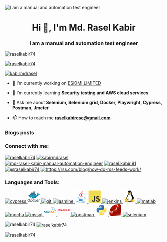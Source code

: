 ![I am a manual and automation test engineer](https://img.freepik.com/free-vector/programmer-online-service-platform-coding-testing-writing-program-website-development-optimization-testing-program-isolated-vector-illustration_613284-3353.jpg?w=1800&t=st=1681980418~exp=1681981018~hmac=e4dc106b8f9511e0162fbfad4d088b375532dbeeabb01fd113c9d3bfa5cef9a2)

<h1 align="center">Hi 👋, I'm Md. Rasel Kabir</h1>
<h3 align="center">I am a manual and automation test engineer</h3>

<p align="left"> <img src="https://komarev.com/ghpvc/?username=raselkabir74&label=Profile%20views&color=0e75b6&style=flat" alt="raselkabir74" /> </p>

<p align="left"> <a href="https://github.com/ryo-ma/github-profile-trophy"><img src="https://github-profile-trophy.vercel.app/?username=raselkabir74" alt="raselkabir74" /></a> </p>

<p align="left"> <a href="https://twitter.com/kabirmdrasel" target="blank"><img src="https://img.shields.io/twitter/follow/kabirmdrasel?logo=twitter&style=for-the-badge" alt="kabirmdrasel" /></a> </p>

- 🔭 I’m currently working on [ESKIMI LIMITED](https://www.eskimi.com/dsp)

- 🌱 I’m currently learning **Security testing and AWS cloud services**

- 💬 Ask me about **Selenium, Selenium grid, Docker, Playwright, Cypress, Postman, Jmeter**

- 📫 How to reach me **raselkabircse@gmail.com**

### Blogs posts
<!-- BLOG-POST-LIST:START -->
<!-- BLOG-POST-LIST:END -->

<h3 align="left">Connect with me:</h3>
<p align="left">
<a href="https://dev.to/raselkabir74" target="blank"><img align="center" src="https://raw.githubusercontent.com/rahuldkjain/github-profile-readme-generator/master/src/images/icons/Social/devto.svg" alt="raselkabir74" height="30" width="40" /></a>
<a href="https://twitter.com/kabirmdrasel" target="blank"><img align="center" src="https://raw.githubusercontent.com/rahuldkjain/github-profile-readme-generator/master/src/images/icons/Social/twitter.svg" alt="kabirmdrasel" height="30" width="40" /></a>
<a href="https://linkedin.com/in/md-rasel-kabir-manual-automation-engineer" target="blank"><img align="center" src="https://raw.githubusercontent.com/rahuldkjain/github-profile-readme-generator/master/src/images/icons/Social/linked-in-alt.svg" alt="md-rasel-kabir-manual-automation-engineer" height="30" width="40" /></a>
<a href="https://fb.com/rasel.kabir.91" target="blank"><img align="center" src="https://raw.githubusercontent.com/rahuldkjain/github-profile-readme-generator/master/src/images/icons/Social/facebook.svg" alt="rasel.kabir.91" height="30" width="40" /></a>
<a href="https://medium.com/@raselkabir74" target="blank"><img align="center" src="https://raw.githubusercontent.com/rahuldkjain/github-profile-readme-generator/master/src/images/icons/Social/medium.svg" alt="@raselkabir74" height="30" width="40" /></a>
<a href="/https://rss.com/blog/how-do-rss-feeds-work/" target="blank"><img align="center" src="https://raw.githubusercontent.com/rahuldkjain/github-profile-readme-generator/master/src/images/icons/Social/rss.svg" alt="https://rss.com/blog/how-do-rss-feeds-work/" height="30" width="40" /></a>
</p>

<h3 align="left">Languages and Tools:</h3>
<p align="left"> <a href="https://www.cypress.io" target="_blank" rel="noreferrer"> <img src="https://raw.githubusercontent.com/simple-icons/simple-icons/6e46ec1fc23b60c8fd0d2f2ff46db82e16dbd75f/icons/cypress.svg" alt="cypress" width="40" height="40"/> </a> <a href="https://www.docker.com/" target="_blank" rel="noreferrer"> <img src="https://raw.githubusercontent.com/devicons/devicon/master/icons/docker/docker-original-wordmark.svg" alt="docker" width="40" height="40"/> </a> <a href="https://git-scm.com/" target="_blank" rel="noreferrer"> <img src="https://www.vectorlogo.zone/logos/git-scm/git-scm-icon.svg" alt="git" width="40" height="40"/> </a> <a href="https://jasmine.github.io/" target="_blank" rel="noreferrer"> <img src="https://www.vectorlogo.zone/logos/jasmine/jasmine-icon.svg" alt="jasmine" width="40" height="40"/> </a> <a href="https://www.java.com" target="_blank" rel="noreferrer"> <img src="https://raw.githubusercontent.com/devicons/devicon/master/icons/java/java-original.svg" alt="java" width="40" height="40"/> </a> <a href="https://developer.mozilla.org/en-US/docs/Web/JavaScript" target="_blank" rel="noreferrer"> <img src="https://raw.githubusercontent.com/devicons/devicon/master/icons/javascript/javascript-original.svg" alt="javascript" width="40" height="40"/> </a> <a href="https://www.jenkins.io" target="_blank" rel="noreferrer"> <img src="https://www.vectorlogo.zone/logos/jenkins/jenkins-icon.svg" alt="jenkins" width="40" height="40"/> </a> <a href="https://www.linux.org/" target="_blank" rel="noreferrer"> <img src="https://raw.githubusercontent.com/devicons/devicon/master/icons/linux/linux-original.svg" alt="linux" width="40" height="40"/> </a> <a href="https://www.mathworks.com/" target="_blank" rel="noreferrer"> <img src="https://upload.wikimedia.org/wikipedia/commons/2/21/Matlab_Logo.png" alt="matlab" width="40" height="40"/> </a> <a href="https://mochajs.org" target="_blank" rel="noreferrer"> <img src="https://www.vectorlogo.zone/logos/mochajs/mochajs-icon.svg" alt="mocha" width="40" height="40"/> </a> <a href="https://www.microsoft.com/en-us/sql-server" target="_blank" rel="noreferrer"> <img src="https://www.svgrepo.com/show/303229/microsoft-sql-server-logo.svg" alt="mssql" width="40" height="40"/> </a> <a href="https://www.mysql.com/" target="_blank" rel="noreferrer"> <img src="https://raw.githubusercontent.com/devicons/devicon/master/icons/mysql/mysql-original-wordmark.svg" alt="mysql" width="40" height="40"/> </a> <a href="https://www.oracle.com/" target="_blank" rel="noreferrer"> <img src="https://raw.githubusercontent.com/devicons/devicon/master/icons/oracle/oracle-original.svg" alt="oracle" width="40" height="40"/> </a> <a href="https://postman.com" target="_blank" rel="noreferrer"> <img src="https://www.vectorlogo.zone/logos/getpostman/getpostman-icon.svg" alt="postman" width="40" height="40"/> </a> <a href="https://www.python.org" target="_blank" rel="noreferrer"> <img src="https://raw.githubusercontent.com/devicons/devicon/master/icons/python/python-original.svg" alt="python" width="40" height="40"/> </a> <a href="https://www.ruby-lang.org/en/" target="_blank" rel="noreferrer"> <img src="https://raw.githubusercontent.com/devicons/devicon/master/icons/ruby/ruby-original.svg" alt="ruby" width="40" height="40"/> </a> <a href="https://www.selenium.dev" target="_blank" rel="noreferrer"> <img src="https://raw.githubusercontent.com/detain/svg-logos/780f25886640cef088af994181646db2f6b1a3f8/svg/selenium-logo.svg" alt="selenium" width="40" height="40"/> </a> </p>

<p><img align="left" src="https://github-readme-stats.vercel.app/api/top-langs?username=raselkabir74&show_icons=true&locale=en&layout=compact" alt="raselkabir74" /></p>

<p>&nbsp;<img align="center" src="https://github-readme-stats.vercel.app/api?username=raselkabir74&show_icons=true&locale=en" alt="raselkabir74" /></p>

<p><img align="center" src="https://github-readme-streak-stats.herokuapp.com/?user=raselkabir74&" alt="raselkabir74" /></p>

